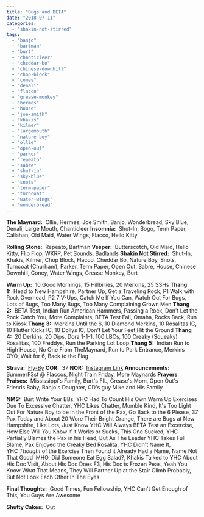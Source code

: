 ```yaml
---
title: "Bugs and BETA"
date: "2018-07-11"
categories: 
  - "shakin-not-stirred"
tags: 
  - "banjo"
  - "bartman"
  - "burt"
  - "chanticleer"
  - "cheddar-bo"
  - "chinese-downhill"
  - "chop-block"
  - "coney"
  - "denali"
  - "flacco"
  - "grease-monkey"
  - "hermes"
  - "house"
  - "joe-smith"
  - "khakis"
  - "kilmer"
  - "largemouth"
  - "nature-boy"
  - "ollie"
  - "open-out"
  - "parker"
  - "repeato"
  - "sabre"
  - "shut-in"
  - "sky-blue"
  - "snots"
  - "term-paper"
  - "turncoat"
  - "water-wings"
  - "wonderbread"
---
```


**The Maynard:**  Ollie, Hermes, Joe Smith, Banjo, Wonderbread, Sky Blue, Denali, Large Mouth, Chanticleer **Insomnia:**  Shut-In, Bogo, Term Paper, Callahan, Old Maid, Water Wings, Flacco, Hello Kitty

**Rolling Stone:**  Repeato, Bartman **Vesper:**  Butterscotch, Old Maid, Hello Kitty, Flip Flop, WKRP, Pet Sounds, Badlands **Shakin Not Stirred:**  Shut-In, Khakis, Kilmer, Chop Block, Flacco, Cheddar Bo, Nature Boy, Snots, Turncoat (Churham), Parker, Term Paper, Open Out, Sabre, House, Chinese Downhill, Coney, Water Wings, Grease Monkey, Burt

**Warm Up:**  10 Good Mornings, 15 Hillbillies, 20 Merkins, 25 SSHs **Thang 1:**  Head to New Hampshire, Partner Up, Get a Traveling Rock, P1 Walk with Rock Overhead, P2 7 V-Ups, Catch Me If You Can, Watch Out For Bugs, Lots of Bugs, Too Many Bugs, Too Many Complaining Grown Men **Thang 2:**  BETA Test, Indian Run American Hammers, Passing a Rock, Don't Let the Rock Catch You, More Complaints, BETA Test Fail, Omaha, Rocks Back, Run to Kiosk **Thang 3:**  Merkins Until the 6, 10 Diamond Merkins, 10 Rosalitas IC, 10 Flutter Kicks IC, 10 Dollys IC, Don't Let Your Feet Hit the Ground **Thang 4:**  20 Derkins, 20 Dips, Dora 1-1-1, 100 LBCs, 100 Creaky (Squeaky) Rosalitas, 100 Freddys, Run the Parking Lot Loop **Thang 5:**  Indian Run to High House, No One From TheMaynard, Run to Park Entrance, Merkins OYO, Wait for 6, Back to the Flag

**Strava:**  [Fly-By](https://labs.strava.com/flyby/viewer/#1695547591?c=dnrgw61x&z=F&t=1RHSX3&a=xwAQZfshCmW5jAplahkKZWuRCmXUUgplhyIKZf8jCmU) **COR:**  37 **NOR:**  [Instagram Link](https://www.instagram.com/p/BlGCm8ClJSe/?taken-by=f3carpex) **Announcements:**  SummerF3st @ Flaccos, Night Train Friday, More Maynards **Prayers Praises:**  Mississippi's Family, Burt's FIL, Grease's Mom, Open Out's Friends Baby, Banjo's Daughter, CD's guy Mike and His Family

**NMS:**  Burt Write Your BBs, YHC Had To Count His Own Warm Up Exercises Due To Excessive Chatter, YHC Likes Chatter, Mumble Kind, It's Too Light Out For Nature Boy to be in the Front of the Pax, Go Back to the 6 Please, 37 Pax Today and About 20 Wore Their Bright Orange, There are Bugs at New Hampshire, Like Lots, Just Know YHC Will Always BETA Test an Excercise, How Else Will You Know if it Works or Sucks, This One Sucked, YHC Partially Blames the Pax in his Head, But As The Leader YHC Takes Full Blame, Pax Enjoyed the Creaky Bed Rosalita, YHC Didn't Name It, YHC _Thought_ of the Exercise Then Found it Already Had a Name, Name Not That Good IMHO, Did Someone Eat Egg Salad?, Khakis Talked to YHC About His Doc Visit, About His Doc Does F3, His Doc is Frozen Peas, Yeah You Know What That Means, They Will Partner Up at the Stair Climb Probably, But Not Look Each Other In The Eyes

**Final Thoughts:**  Good Times, Fun Fellowship, YHC Can't Get Enough of This, You Guys Are Awesome

**Shutty Cakes:**  Out
